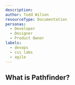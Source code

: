```yaml
---
description:
author: Todd Wilson
resourceType: Documentation
personas:
  - Developer
  - Designer
  - Product Owner
labels:
  - devops
  - csi labs
  - agile
---
```


## What is Pathfinder?
